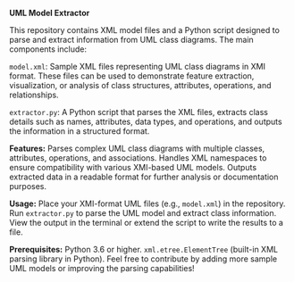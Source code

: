 
**UML Model Extractor**

This repository contains XML model files and a Python script designed to parse and extract information from UML class diagrams. The main components include:

`model.xml`: Sample XML files representing UML class diagrams in XMI format. These files can be used to demonstrate feature extraction, visualization, or analysis of class structures, attributes, operations, and relationships.

`extractor.py`: A Python script that parses the XML files, extracts class details such as names, attributes, data types, and operations, and outputs the information in a structured format.

**Features:**
Parses complex UML class diagrams with multiple classes, attributes, operations, and associations.
Handles XML namespaces to ensure compatibility with various XMI-based UML models.
Outputs extracted data in a readable format for further analysis or documentation purposes.

**Usage:**
Place your XMI-format UML files (e.g., `model.xml`) in the repository.
Run `extractor.py` to parse the UML model and extract class information.
View the output in the terminal or extend the script to write the results to a file.

**Prerequisites:**
Python 3.6 or higher.
`xml.etree.ElementTree` (built-in XML parsing library in Python).
Feel free to contribute by adding more sample UML models or improving the parsing capabilities!


